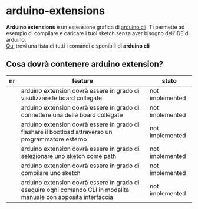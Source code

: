 # arduino-extensions

**Arduino extensions** è un estensione grafica di [arduino cli](https://arduino.github.io/arduino-cli/0.19/installation/). Ti permette ad esempio di compilare e caricare i tuoi sketch senza aver bisogno dell'IDE di arduino.  
[Qui](https://arduino.github.io/arduino-cli/0.19/commands/arduino-cli_board/) trovi una lista di tutti i comandi disponibili di **arduino cli**

## Cosa dovrà contenere arduino extension?

|nr|feature|stato|
|---|---|---|
||arduino extension dovrà essere in grado di visulizzare le board collegate|not implemented|
||arduino extension dovrà essere in grado di connettere una delle board collegate|not implemented|
||arduino extension dovrà essere in grado di flashare il bootload attraverso un programmatore esterno|not implemented|
||arduino extension dovrà essere in grado di selezionare uno sketch come path|not implemented|
||arduino extension dovrà essere in grado di compilare uno sketch|not implemented|
||arduino extension dovrà essere in grado di eseguire ogni comando CLI in modalità manuale con apposita interfaccia|not implemented|